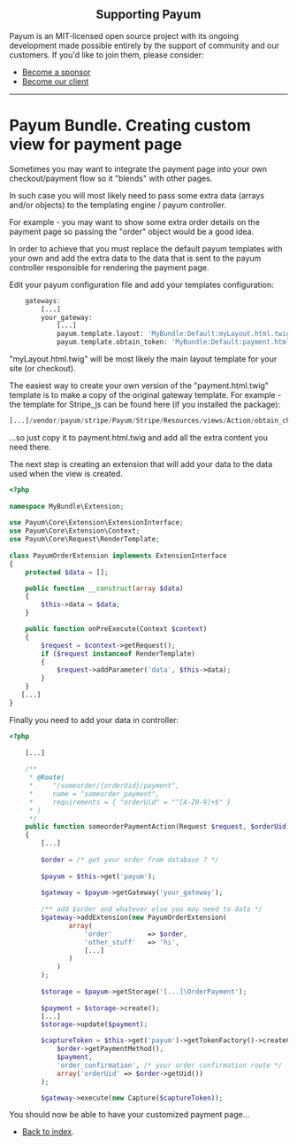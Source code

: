 <h2 align="center">Supporting Payum</h2>

Payum is an MIT-licensed open source project with its ongoing development made possible entirely by the support of community and our customers. If you'd like to join them, please consider:

- [Become a sponsor](https://www.patreon.com/makasim)
- [Become our client](http://forma-pro.com/)

---

# Payum Bundle. Creating custom view for payment page

Sometimes you may want to integrate the payment page into your own checkout/payment flow so it "blends" with other pages.

In such case you will most likely need to pass some extra data (arrays and/or objects) to the templating engine / payum controller.

For example - you may want to show some extra order details on the payment page so passing the "order" object would be a good idea.

In order to achieve that you must replace the default payum templates with your own and add the extra data to the data that is sent to the payum controller responsible for rendering the payment page. 

Edit your payum configuration file and add your templates configuration:

```php
    gateways:
        [...]
        your_gateway:
            [...]
            payum.template.layout: 'MyBundle:Default:myLayout.html.twig'
            payum.template.obtain_token: 'MyBundle:Default:payment.html.twig'
```
"myLayout.html.twig" will be most likely the main layout template for your site (or checkout).

The easiest way to create your own version of the "payment.html.twig" template is to make a copy of the original gateway template. For example - the template for Stripe_js can be found here (if you installed the package):

```php
[...]/vendor/payum/stripe/Payum/Stripe/Resources/views/Action/obtain_checkout_token.html
```
 
 ...so just copy it to payment.html.twig and add all the extra content you need there.
 
 The next step is creating an extension that will add your data to the data used when the view is created.
 
 ```php
 <?php
  
 namespace MyBundle\Extension;
   
 use Payum\Core\Extension\ExtensionInterface;
 use Payum\Core\Extension\Context;
 use Payum\Core\Request\RenderTemplate;
   
 class PayumOrderExtension implements ExtensionInterface
 {
     protected $data = [];
 
     public function __construct(array $data)
     {
         $this->data = $data;
     }
 
     public function onPreExecute(Context $context)
     {
         $request = $context->getRequest();
         if ($request instanceof RenderTemplate)
         {
             $request->addParameter('data', $this->data);
         }
     }
    [...]
 }
 ```
 
 Finally you need to add your data in controller:
 
 ```php
 <?php
     
     [...]
     
     /**
      * @Route(
      *     "/someorder/{orderUid}/payment",
      *     name = "someorder_payment",
      *     requirements = { "orderUid" = "^[A-Z0-9]+$" }
      * )
      */
     public function someorderPaymentAction(Request $request, $orderUid)
     {
         [...]
   
         $order = /* get your order from database ? */
   
         $payum = $this->get('payum');
   
         $gateway = $payum->getGateway('your_gateway');
  
         /** add $order and whatever else you may need to data */
         $gateway->addExtension(new PayumOrderExtension(
                array(
                    'order'         => $order,
                    'other_stuff'   => 'hi',
                    [...]
                )
             )
         );
   
         $storage = $payum->getStorage('[...]\OrderPayment');
         
         $payment = $storage->create();
         [...]
         $storage->update($payment);
 
         $captureToken = $this->get('payum')->getTokenFactory()->createCaptureToken(
             $order->getPaymentMethod(),
             $payment,
             'order_confirmation', /* your order confirmation route */
             array('orderUid' => $order->getUid())
         );
 
         $gateway->execute(new Capture($captureToken));
 
 ```

You should now be able to have your customized payment page...

* [Back to index](../index.md).